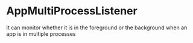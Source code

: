# AppMultiProcessListener
It can monitor whether it is in the foreground or the background when an app is in multiple processes

